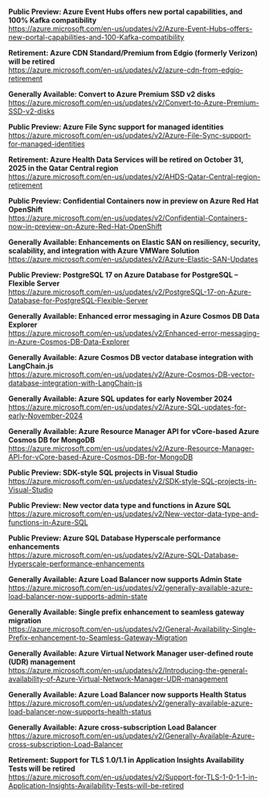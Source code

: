 **Public Preview:  Azure Event Hubs offers new portal capabilities, and 100% Kafka compatibility**  
https://azure.microsoft.com/en-us/updates/v2/Azure-Event-Hubs-offers-new-portal-capabilities-and-100-Kafka-compatibility

**Retirement: Azure CDN Standard/Premium from Edgio (formerly Verizon) will be retired**  
https://azure.microsoft.com/en-us/updates/v2/azure-cdn-from-edgio-retirement

**Generally Available: Convert to Azure Premium SSD v2 disks**  
https://azure.microsoft.com/en-us/updates/v2/Convert-to-Azure-Premium-SSD-v2-disks

**Public Preview: Azure File Sync support for managed identities**  
https://azure.microsoft.com/en-us/updates/v2/Azure-File-Sync-support-for-managed-identities

**Retirement: Azure Health Data Services will be retired on October 31, 2025 in the Qatar Central region**  
https://azure.microsoft.com/en-us/updates/v2/AHDS-Qatar-Central-region-retirement

**Public Preview: Confidential Containers now in preview on Azure Red Hat OpenShift**  
https://azure.microsoft.com/en-us/updates/v2/Confidential-Containers-now-in-preview-on-Azure-Red-Hat-OpenShift

**Generally Available: Enhancements on Elastic SAN on resiliency, security, scalability, and integration with Azure VMWare Solution**  
https://azure.microsoft.com/en-us/updates/v2/Azure-Elastic-SAN-Updates

**Public Preview: PostgreSQL 17 on Azure Database for PostgreSQL – Flexible Server**  
https://azure.microsoft.com/en-us/updates/v2/PostgreSQL-17-on-Azure-Database-for-PostgreSQL-Flexible-Server

**Generally Available: Enhanced error messaging in Azure Cosmos DB Data Explorer**  
https://azure.microsoft.com/en-us/updates/v2/Enhanced-error-messaging-in-Azure-Cosmos-DB-Data-Explorer

**Generally Available: Azure Cosmos DB vector database integration with LangChain.js**  
https://azure.microsoft.com/en-us/updates/v2/Azure-Cosmos-DB-vector-database-integration-with-LangChain-js

**Generally Available: Azure SQL updates for early November 2024**  
https://azure.microsoft.com/en-us/updates/v2/Azure-SQL-updates-for-early-November-2024

**Generally Available: Azure Resource Manager API for vCore-based Azure Cosmos DB for MongoDB**  
https://azure.microsoft.com/en-us/updates/v2/Azure-Resource-Manager-API-for-vCore-based-Azure-Cosmos-DB-for-MongoDB

**Public Preview: SDK-style SQL projects in Visual Studio**  
https://azure.microsoft.com/en-us/updates/v2/SDK-style-SQL-projects-in-Visual-Studio

**Public Preview: New vector data type and functions in Azure SQL**  
https://azure.microsoft.com/en-us/updates/v2/New-vector-data-type-and-functions-in-Azure-SQL

**Public Preview: Azure SQL Database Hyperscale performance enhancements**  
https://azure.microsoft.com/en-us/updates/v2/Azure-SQL-Database-Hyperscale-performance-enhancements

**Generally Available: Azure Load Balancer now supports Admin State**  
https://azure.microsoft.com/en-us/updates/v2/generally-available-azure-load-balancer-now-supports-admin-state

**Generally Available: Single prefix enhancement to seamless gateway migration**  
https://azure.microsoft.com/en-us/updates/v2/General-Availability-Single-Prefix-enhancement-to-Seamless-Gateway-Migration

**Generally Available: Azure Virtual Network Manager user-defined route (UDR) management**  
https://azure.microsoft.com/en-us/updates/v2/Introducing-the-general-availability-of-Azure-Virtual-Network-Manager-UDR-management

**Generally Available: Azure Load Balancer now supports Health Status**  
https://azure.microsoft.com/en-us/updates/v2/generally-available-azure-load-balancer-now-supports-health-status

**Generally Available: Azure cross-subscription Load Balancer**  
https://azure.microsoft.com/en-us/updates/v2/Generally-Available-Azure-cross-subscription-Load-Balancer

**Retirement: Support for TLS 1.0/1.1 in Application Insights Availability Tests will be retired**  
https://azure.microsoft.com/en-us/updates/v2/Support-for-TLS-1-0-1-1-in-Application-Insights-Availability-Tests-will-be-retired
